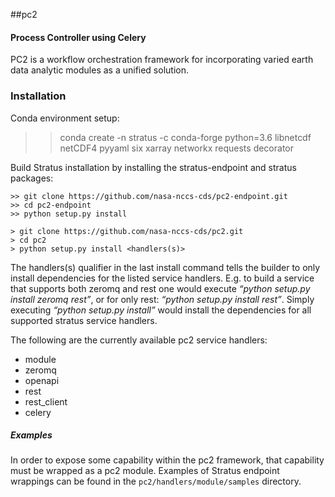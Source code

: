 ##pc2
#### Process Controller using Celery

PC2 is a workflow orchestration framework for incorporating varied earth data analytic modules as a unified solution. 
### Installation

Conda environment setup:

 >> conda create -n stratus -c conda-forge python=3.6 libnetcdf netCDF4 pyyaml six xarray networkx requests decorator
 
Build Stratus installation by installing the stratus-endpoint and stratus packages:

    >> git clone https://github.com/nasa-nccs-cds/pc2-endpoint.git
    >> cd pc2-endpoint
    >> python setup.py install

    > git clone https://github.com/nasa-nccs-cds/pc2.git
    > cd pc2
    > python setup.py install <handlers(s)>

The handlers(s) qualifier in the last install command tells the builder to only install dependencies for the listed service handlers.  E.g. to build a service that supports both zeromq and rest one would execute *“python setup.py install zeromq rest”*, or for only rest: *“python setup.py install rest”*.  Simply executing *“python setup.py install”* would install the dependencies for all supported stratus service handlers.

The following are the currently available pc2 service handlers: 
* module
* zeromq
* openapi
* rest
* rest_client
* celery

##### Examples

In order to expose some capability within the pc2 framework, that capability must be wrapped as a pc2 module.
Examples of Stratus endpoint wrappings can be found in the `pc2/handlers/module/samples` directory.



